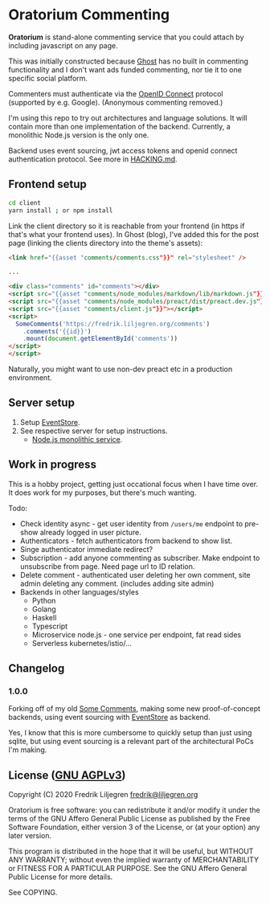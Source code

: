 Oratorium Commenting
====================

**Oratorium** is stand-alone commenting service that you could attach by
including javascript on any page.

This was initially constructed because [Ghost](https://ghost.org/) has no built
in commenting functionality and I don't want ads funded commenting, nor tie it
to one specific social platform.

Commenters must authenticate via the
[OpenID Connect](https://openid.net/connect/) protocol (supported by
e.g. Google).  (Anonymous commenting removed.)

I'm using this repo to try out architectures and language solutions.  It will
contain more than one implementation of the backend.  Currently, a monolithic
Node.js version is the only one.

Backend uses event sourcing, jwt access tokens and openid connect
authentication protocol.  See more in [HACKING.md](./HACKING.md).


Frontend setup
--------------

```bash
cd client
yarn install ; or npm install
```

Link the client directory so it is reachable from your frontend (in https if
that's what your frontend uses).  In Ghost (blog), I've added this for the post
page (linking the clients directory into the theme's assets):

```html
<link href="{{asset "comments/comments.css"}}" rel="stylesheet" />

...

<div class="comments" id="comments"></div>
<script src="{{asset "comments/node_modules/markdown/lib/markdown.js"}}"></script>
<script src="{{asset "comments/node_modules/preact/dist/preact.dev.js"}}"></script>
<script src="{{asset "comments/client.js"}}"></script>
<script>
  SomeComments('https://fredrik.liljegren.org/comments')
    .comments('{{id}}')
    .mount(document.getElementById('comments'))
</script>
</script>
```

Naturally, you might want to use non-dev preact etc in a production environment.


Server setup
------------

1. Setup [EventStore](https://eventstore.org/).
2. See respective server for setup instructions.
   * [Node.js monolithic service](./backends/nodejs-monolith).


Work in progress
----------------

This is a hobby project, getting just occational focus when I have time over.
It does work for my purposes, but there's much wanting.

Todo:

* Check identity async - get user identity from `/users/me` endpoint to
  pre-show already logged in user picture.
* Authenticators - fetch authenticators from backend to show list.
* Singe authenticator immediate redirect?
* Subscription - add anyone commenting as subscriber.  Make endpoint to
  unsubscribe from page.  Need page url to ID relation.
* Delete comment - authenticated user deleting her own comment, site admin
  deleting any comment. (includes adding site admin)
* Backends in other languages/styles
  * Python
  * Golang
  * Haskell
  * Typescript
  * Microservice node.js - one service per endpoint, fat read sides
  * Serverless kubernetes/istio/...


Changelog
---------

### 1.0.0

Forking off of my old [Some Comments](https://github.com/fiddur/some-comments),
making some new proof-of-concept backends, using event sourcing with
[EventStore](https://eventstore.org/) as backend.

Yes, I know that this is more cumbersome to quickly setup than just using
sqlite, but using event sourcing is a relevant part of the architectural PoCs
I'm making.


License ([GNU AGPLv3](http://www.gnu.org/licenses/agpl-3.0.html))
-----------------------------------------------------------------

Copyright (C) 2020 Fredrik Liljegren <fredrik@liljegren.org>

Oratorium is free software: you can redistribute it and/or modify it under the
terms of the GNU Affero General Public License as published by the Free
Software Foundation, either version 3 of the License, or (at your option) any
later version.

This program is distributed in the hope that it will be useful, but WITHOUT ANY
WARRANTY; without even the implied warranty of MERCHANTABILITY or FITNESS FOR A
PARTICULAR PURPOSE. See the GNU Affero General Public License for more details.

See COPYING.
